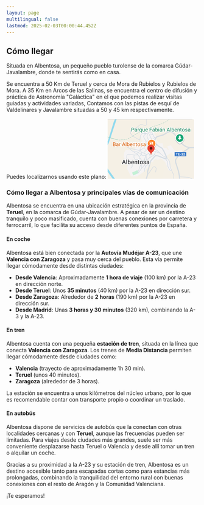 ```yaml
---
layout: page
multilingual: false
lastmod: 2025-02-03T00:00:44.452Z
---
```


## Cómo llegar

Situada en Albentosa, un pequeño pueblo turolense de la comarca Gúdar-Javalambre, donde te sentirás como en casa.

Se encuentra a 50 Km de Teruel y cerca de Mora de Rubielos y Rubielos de Mora. A 35 Km en Arcos de las Salinas, se encuentra el centro de difusión y práctica de Astronomía "Galáctica" en el que podemos realizar visitas guiadas y actividades variadas, Contamos con las pistas de esquí de Valdelinares y Javalambre situadas a 50 y 45 km respectivamente.

Puedes localizarnos usando este plano: [![Mapa de ubicación](mapa.png)](https://www.google.com/maps/dir/39.5597128,-0.5025099/Casa+Rural+Isabel/)

### **Cómo llegar a Albentosa y principales vías de comunicación**

Albentosa se encuentra en una ubicación estratégica en la provincia de **Teruel**, en la comarca de Gúdar-Javalambre. A pesar de ser un destino tranquilo y poco masificado, cuenta con buenas conexiones por carretera y ferrocarril, lo que facilita su acceso desde diferentes puntos de España.

#### **En coche**

Albentosa está bien conectada por la **Autovía Mudéjar A-23**, que une **Valencia con Zaragoza** y pasa muy cerca del pueblo. Esta vía permite llegar cómodamente desde distintas ciudades:

- **Desde Valencia**: Aproximadamente **1 hora de viaje** (100 km) por la A-23 en dirección norte.
- **Desde Teruel**: Unos **35 minutos** (40 km) por la A-23 en dirección sur.
- **Desde Zaragoza**: Alrededor de **2 horas** (190 km) por la A-23 en dirección sur.
- **Desde Madrid**: Unas **3 horas y 30 minutos** (320 km), combinando la A-3 y la A-23.

#### **En tren**

Albentosa cuenta con una pequeña **estación de tren**, situada en la línea que conecta **Valencia con Zaragoza**. Los trenes de **Media Distancia** permiten llegar cómodamente desde ciudades como:

- **Valencia** (trayecto de aproximadamente 1h 30 min).
- **Teruel** (unos 40 minutos).
- **Zaragoza** (alrededor de 3 horas).

La estación se encuentra a unos kilómetros del núcleo urbano, por lo que es recomendable contar con transporte propio o coordinar un traslado.

#### **En autobús**

Albentosa dispone de servicios de autobús que la conectan con otras localidades cercanas y con **Teruel**, aunque las frecuencias pueden ser limitadas. Para viajes desde ciudades más grandes, suele ser más conveniente desplazarse hasta Teruel o Valencia y desde allí tomar un tren o alquilar un coche.

Gracias a su proximidad a la A-23 y su estación de tren, Albentosa es un destino accesible tanto para escapadas cortas como para estancias más prolongadas, combinando la tranquilidad del entorno rural con buenas conexiones con el resto de Aragón y la Comunidad Valenciana.

¡Te esperamos!
